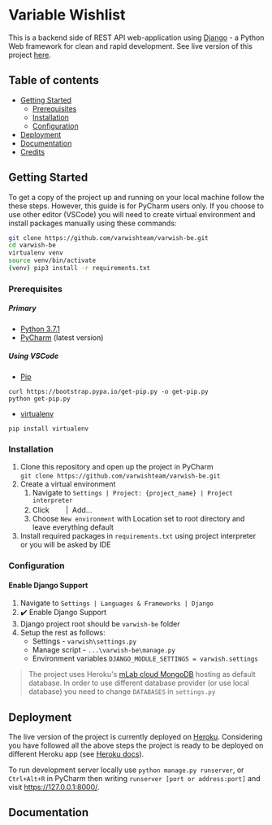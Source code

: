 Variable Wishlist
==============
This is a backend side of REST API web-application using [Django](https://www.djangoproject.com/) - a Python Web framework for clean and rapid development. See live version of this project [here](https://varwish-be.heroku.com).


Table of contents
---------------------
  - [Getting Started](#getting-started)
	  - [Prerequisites](#prerequisites)
	  - [Installation](#installation)
	  - [Configuration](#configuration)
  - [Deployment](#deployment)
  - [Documentation](#documentation)
  - [Credits](#credits)


## Getting Started
To get a copy of the project up and running on your local machine follow the these steps. However, this guide is for PyCharm users only. If you choose to use other editor (VSCode) you will need to create virtual environment and install packages manually using these commands:
```bash
git clone https://github.com/varwishteam/varwish-be.git
cd varwish-be
virtualenv venv
source venv/bin/activate
(venv) pip3 install -r requirements.txt
```

### Prerequisites
##### Primary
- [Python 3.7.1](https://www.python.org/downloads/release/python-371/)
- [PyCharm](https://www.jetbrains.com/pycharm/) (latest version)
##### Using VSCode
- [Pip](https://pip.pypa.io/en/stable/)
```
curl https://bootstrap.pypa.io/get-pip.py -o get-pip.py
python get-pip.py
```
- [virtualenv](https://virtualenv.pypa.io/en/latest/)
```
pip install virtualenv
```

### Installation
1. Clone this repository and open up the project in PyCharm \
`git clone https://github.com/varwishteam/varwish-be.git`
3. Create a virtual environment
	1. Navigate to `Settings | Project: {project_name} | Project interpreter`
	2. Click &nbsp;<img src="https://image.flaticon.com/icons/svg/126/126472.svg" height="17" width="17"> &nbsp;| &nbsp;Add...
	3. Choose `New environment` with Location set to root directory and leave everything default
4. Install required packages in `requirements.txt` using project interpreter or you will be asked by IDE

### Configuration
#### Enable Django Support
1. Navigate to  `Settings | Languages & Frameworks | Django`
2. :heavy_check_mark: Enable Django Support
3. Django project root should be `varwish-be` folder
4. Setup the rest as follows:
	* Settings - `varwish\settings.py`
	* Manage script  - `...\varwish-be\manage.py`
	* Environment variables `DJANGO_MODULE_SETTINGS = varwish.settings`
	
> The project uses Heroku's [mLab cloud MongoDB](https://www.mlab.com/) hosting as default database. In order to use different database provider (or use local database) you need to change `DATABASES` in `settings.py`


## Deployment
The live version of the project is currently deployed on [Heroku](https://heroku.com/). Considering you have followed all the above steps the project is ready to be deployed on different Heroku app (see [Heroku docs](https://devcenter.heroku.com/categories/python-support)).

To run development server locally use `python manage.py runserver`, or `Ctrl+Alt+R` in PyCharm then writing `runserver [port or address:port]` and visit https://127.0.0.1:8000/.

## Documentation
